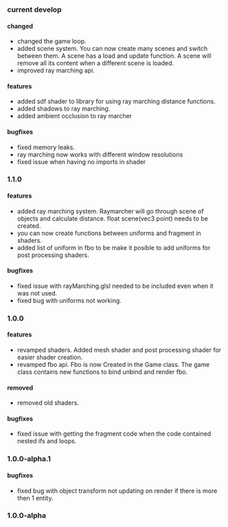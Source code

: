 ### current develop
#### changed
* changed the game loop.
* added scene system. You can now create many scenes and switch between them. A scene has a load and update function. A scene will remove all its content when a different scene is loaded.
* improved ray marching api.

#### features
* added sdf shader to library for using ray marching distance functions.
* added shadows to ray marching.
* added ambient occlusion to ray marcher

#### bugfixes
* fixed memory leaks.
* ray marching now works with different window resolutions
* fixed issue when having no imports in shader

### 1.1.0
#### features
* added ray marching system. Raymarcher will go through scene of objects and calculate distance. float scene(vec3 point) needs to be created.
*  you can now create functions between uniforms and fragment in shaders.
*  added list of uniform in fbo to be make it posible to add uniforms for post processing shaders.

#### bugfixes
* fixed issue with rayMarching.glsl needed to be included even when it was not used.
* fixed bug with uniforms not working.

### 1.0.0
#### features
* revamped shaders. Added mesh shader and post processing shader for easier shader creation.
* revamped fbo api. Fbo is now Created in the Game class. The game class contains new functions to bind unbind and render fbo.

#### removed
*  removed old shaders.

#### bugfixes
*  fixed issue with getting the fragment code when the code contained nested ifs and loops.


### 1.0.0-alpha.1
#### bugfixes
* fixed bug with object transform not updating on render if there is more then 1 entity.

### 1.0.0-alpha
